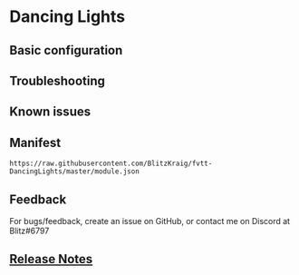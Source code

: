 # Dancing Lights


## Basic configuration


## Troubleshooting

## Known issues

## Manifest

`https://raw.githubusercontent.com/BlitzKraig/fvtt-DancingLights/master/module.json`

## Feedback

For bugs/feedback, create an issue on GitHub, or contact me on Discord at Blitz#6797

## [Release Notes](./CHANGELOG.md)
